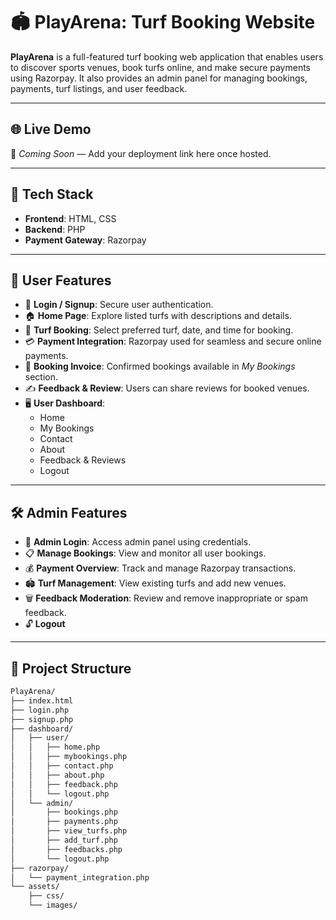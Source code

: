 # 🏟️ PlayArena: Turf Booking Website

**PlayArena** is a full-featured turf booking web application that enables users to discover sports venues, book turfs online, and make secure payments using Razorpay. It also provides an admin panel for managing bookings, payments, turf listings, and user feedback.

---

## 🌐 Live Demo

🚧 _Coming Soon_ — Add your deployment link here once hosted.

---

## 🧰 Tech Stack

- **Frontend**: HTML, CSS  
- **Backend**: PHP  
- **Payment Gateway**: Razorpay

---

## 👤 User Features

- 🔐 **Login / Signup**: Secure user authentication.
- 🏠 **Home Page**: Explore listed turfs with descriptions and details.
- 📅 **Turf Booking**: Select preferred turf, date, and time for booking.
- 💳 **Payment Integration**: Razorpay used for seamless and secure online payments.
- 🧾 **Booking Invoice**: Confirmed bookings available in *My Bookings* section.
- ✍️ **Feedback & Review**: Users can share reviews for booked venues.
- 🖥️ **User Dashboard**:
  - Home  
  - My Bookings  
  - Contact  
  - About  
  - Feedback & Reviews  
  - Logout

---

## 🛠️ Admin Features

- 🔐 **Admin Login**: Access admin panel using credentials.
- 📋 **Manage Bookings**: View and monitor all user bookings.
- 💰 **Payment Overview**: Track and manage Razorpay transactions.
- 🏟️ **Turf Management**: View existing turfs and add new venues.
- 🗑️ **Feedback Moderation**: Review and remove inappropriate or spam feedback.
- 🔓 **Logout**

---

## 📁 Project Structure

```bash
PlayArena/
├── index.html
├── login.php
├── signup.php
├── dashboard/
│   ├── user/
│   │   ├── home.php
│   │   ├── mybookings.php
│   │   ├── contact.php
│   │   ├── about.php
│   │   ├── feedback.php
│   │   └── logout.php
│   └── admin/
│       ├── bookings.php
│       ├── payments.php
│       ├── view_turfs.php
│       ├── add_turf.php
│       ├── feedbacks.php
│       └── logout.php
├── razorpay/
│   └── payment_integration.php
└── assets/
    ├── css/
    └── images/
